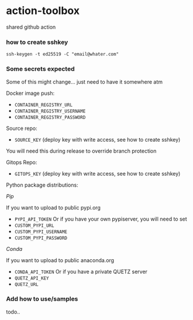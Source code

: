 # action-toolbox
shared github action



### how to create sshkey

`ssh-keygen -t ed25519 -C "email@whater.com"`


### Some secrets expected

Some of this might change... just need to have it somewhere atm

Docker image push:
* `CONTAINER_REGISTRY_URL`
* `CONTAINER_REGISTRY_USERNAME`
* `CONTAINER_REGISTRY_PASSWORD`

Source repo:
* `SOURCE_KEY` (deploy key with write access, see how to create sshkey)

You will need this during release to override branch protection


Gitops Repo:
* `GITOPS_KEY` (deploy key with write access, see how to create sshkey)

Python package distributions:

*Pip*

If you want to upload to public pypi.org
* `PYPI_API_TOKEN`
Or if you have your own pypiserver, you will need to set
* `CUSTOM_PYPI_URL`
* `CUSTOM_PYPI_USERNAME`
* `CUSTOM_PYPI_PASSWORD`

*Conda*

If you want to upload to public anaconda.org
* `CONDA_API_TOKEN`
Or if you have a private QUETZ server
* `QUETZ_API_KEY`
* `QUETZ_URL`

### Add how to use/samples

todo..
